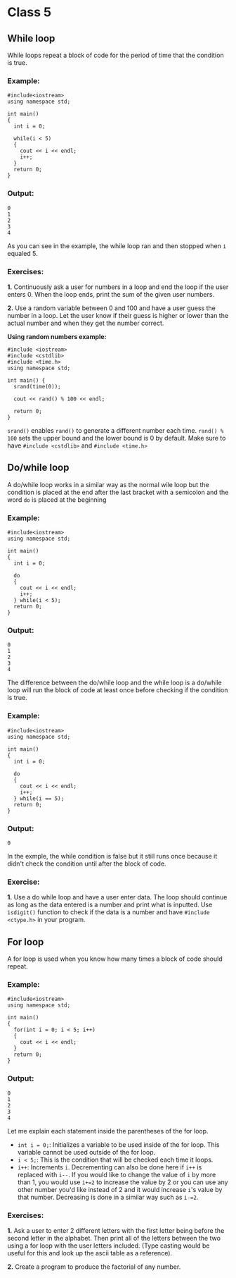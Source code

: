 # Class 5
## While loop

While loops repeat a block of code for the period of time that the condition is true.

### Example:
```
#include<iostream>
using namespace std;

int main()
{
  int i = 0;
  
  while(i < 5)
  {
    cout << i << endl;
    i++;
  }
  return 0;
}
```

### Output:
```
0
1
2
3
4
```

As you can see in the example, the while loop ran and then stopped when ```i``` equaled 5.

### Exercises:
__1.__ Continuously ask a user for numbers in a loop and end the loop if the user enters 0. When the loop ends, print the sum of the given user numbers.

__2.__ Use a random variable between 0 and 100 and have a user guess the number in a loop. Let the user know if their guess is higher or lower than the actual number and when they get the number correct.

__Using random numbers example:__
```
#include <iostream>
#include <cstdlib>
#include <time.h>
using namespace std;

int main() {
  srand(time(0));
    
  cout << rand() % 100 << endl;

  return 0;
}
```
  
```srand()``` enables ```rand()``` to generate a different number each time. ```rand() % 100``` sets the upper bound and the lower bound is 0 by default. Make sure to have ```#include <cstdlib>``` and ```#include <time.h>```

## Do/while loop
A do/while loop works in a similar way as the normal wile loop but the condition is placed at the end after the last bracket with a semicolon and the word ```do``` is placed at the beginning

### Example:
```
#include<iostream>
using namespace std;

int main()
{
  int i = 0;
  
  do
  {
    cout << i << endl;
    i++;
  } while(i < 5);
  return 0;
}
```

### Output:
```
0
1
2
3
4
```

The difference between the do/while loop and the while loop is a do/while loop will run the block of code at least once before checking if the condition is true.

### Example:
```
#include<iostream>
using namespace std;

int main()
{
  int i = 0;
  
  do
  {
    cout << i << endl;
    i++;
  } while(i == 5);
  return 0;
}
```

### Output:
```
0
```

In the exmple, the while condition is false but it still runs once because it didn't check the condition until after the block of code.

### Exercise:
__1.__ Use a do while loop and have a user enter data. The loop should continue as long as the data entered is a number and print what is inputted. Use ```isdigit()``` function to check if the data is a number and have ```#include <ctype.h>``` in your program.

## For loop
A for loop is used when you know how many times a block of code should repeat.

### Example:
```
#include<iostream>
using namespace std;

int main()
{
  for(int i = 0; i < 5; i++)
  {
    cout << i << endl;
  }
  return 0;
}
```

### Output:
```
0
1
2
3
4
```

Let me explain each statement inside the parentheses of the for loop.

- ```int i = 0;```: Initializes a variable to be used inside of the for loop. This variable cannot be used outside of the for loop.
- ```i < 5;```: This is the condition that will be checked each time it loops.
- ```i++```: Increments ```i```. Decrementing can also be done here if ```i++``` is replaced with ```i--```. If you would like to change the value of ```i``` by more than 1, you would use ```i+=2``` to increase the value by 2 or you can use any other number you'd like instead of 2 and it would increase ```i```'s value by that number. Decreasing is done in a similar way such as ```i-=2```.

### Exercises:
__1.__ Ask a user to enter 2 different letters with the first letter being before the second letter in the alphabet. Then print all of the letters between the two using a for loop with the user letters included. (Type casting would be useful for this and look up the ascii table as a reference).

__2.__ Create a program to produce the factorial of any number.
